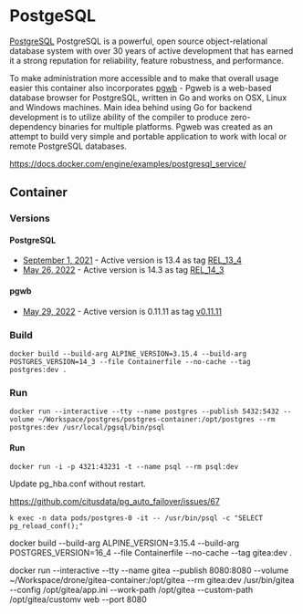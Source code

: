 # PostgeSQL

[PostgreSQL](https://www.postgresql.org) PostgreSQL is a powerful, open source object-relational database system with over 30 years of active development that has earned it a strong reputation for reliability, feature robustness, and performance.

To make administration more accessible and to make that overall usage easier this container also incorporates [pgwb](http://sosedoff.github.io/pgweb/) - Pgweb is a web-based database browser for PostgreSQL, written in Go and works on OSX, Linux and Windows machines. Main idea behind using Go for backend development is to utilize ability of the compiler to produce zero-dependency binaries for multiple platforms. Pgweb was created as an attempt to build very simple and portable application to work with local or remote PostgreSQL databases.

https://docs.docker.com/engine/examples/postgresql_service/

## Container

### Versions

#### PostgreSQL

- [September 1, 2021](https://www.postgresql.org/docs/) - Active version is 13.4 as tag [REL_13_4](https://github.com/postgres/postgres/tags)
- [May 26, 2022](https://www.postgresql.org/docs/) - Active version is 14.3 as tag [REL_14_3](https://github.com/postgres/postgres/tags)

#### pgwb

- [May 29, 2022](http://sosedoff.github.io/pgweb/) - Active version is 0.11.11 as tag [v0.11.11](https://github.com/sosedoff/pgweb/tags)

### Build

```
docker build --build-arg ALPINE_VERSION=3.15.4 --build-arg POSTGRES_VERSION=14_3 --file Containerfile --no-cache --tag postgres:dev .
```

### Run
```
docker run --interactive --tty --name postgres --publish 5432:5432 --volume ~/Workspace/postgres/postgres-container:/opt/postgres --rm postgres:dev /usr/local/pgsql/bin/psql
``` 

#### Run
```
docker run -i -p 4321:43231 -t --name psql --rm psql:dev
```

Update pg_hba.conf without restart.

https://github.com/citusdata/pg_auto_failover/issues/67
```
k exec -n data pods/postgres-0 -it -- /usr/bin/psql -c "SELECT pg_reload_conf();"
```

docker build --build-arg ALPINE_VERSION=3.15.4 --build-arg POSTGRES_VERSION=16_4 --file Containerfile --no-cache --tag gitea:dev .


docker run --interactive --tty --name gitea --publish 8080:8080 --volume ~/Workspace/drone/gitea-container:/opt/gitea --rm gitea:dev /usr/bin/gitea --config /opt/gitea/app.ini --work-path /opt/gitea --custom-path /opt/gitea/customv web --port 8080



